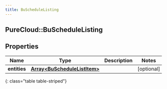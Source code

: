 ```yaml
---
title: BuScheduleListing
---
```

## PureCloud::BuScheduleListing

## Properties

|Name | Type | Description | Notes|
|------------ | ------------- | ------------- | -------------|
| **entities** | [**Array&lt;BuScheduleListItem&gt;**](BuScheduleListItem.html) |  | [optional] |
{: class="table table-striped"}


